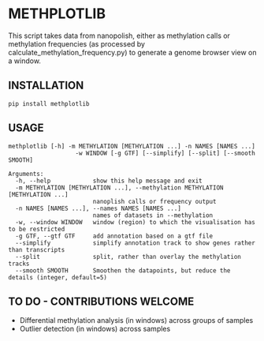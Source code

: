 # METHPLOTLIB

This script takes data from nanopolish, either as methylation calls or methylation frequencies (as processed by calculate_methylation_frequency.py) to generate a genome browser view on a window.

## INSTALLATION
`pip install methplotlib`

## USAGE
```
methplotlib [-h] -m METHYLATION [METHYLATION ...] -n NAMES [NAMES ...]
                   -w WINDOW [-g GTF] [--simplify] [--split] [--smooth SMOOTH]

Arguments:
  -h, --help            show this help message and exit
  -m METHYLATION [METHYLATION ...], --methylation METHYLATION [METHYLATION ...]
                        nanoplish calls or frequency output
  -n NAMES [NAMES ...], --names NAMES [NAMES ...]
                        names of datasets in --methylation
  -w, --window WINDOW   window (region) to which the visualisation has to be restricted
  -g GTF, --gtf GTF     add annotation based on a gtf file
  --simplify            simplify annotation track to show genes rather than transcripts
  --split               split, rather than overlay the methylation tracks
  --smooth SMOOTH       Smoothen the datapoints, but reduce the details (integer, default=5)
```


## TO DO - CONTRIBUTIONS WELCOME
- Differential methylation analysis (in windows) across groups of samples
- Outlier detection (in windows) across samples
